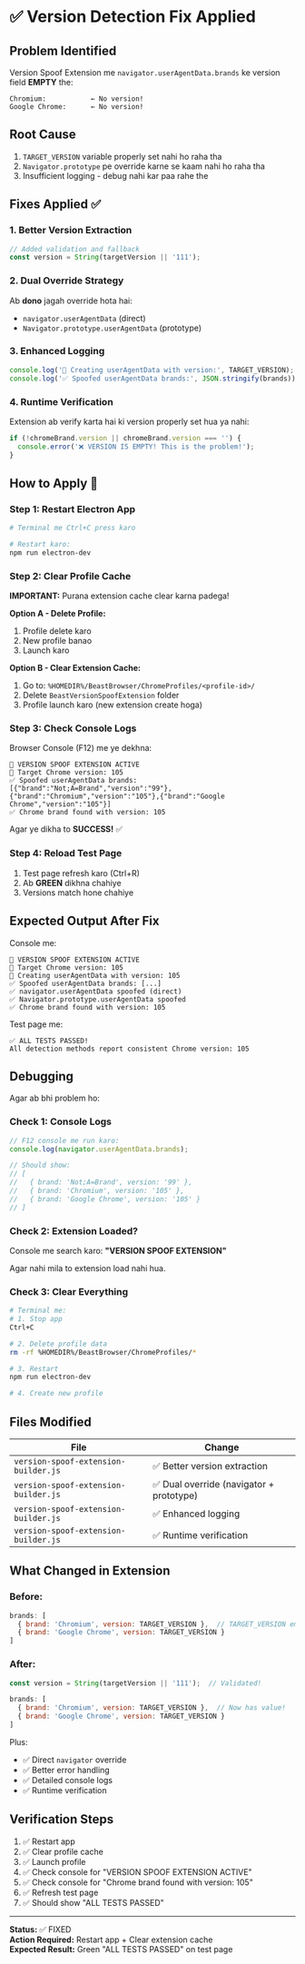 # ✅ Version Detection Fix Applied

## Problem Identified
Version Spoof Extension me `navigator.userAgentData.brands` ke version field **EMPTY** the:
```
Chromium:           ← No version!
Google Chrome:      ← No version!
```

## Root Cause
1. `TARGET_VERSION` variable properly set nahi ho raha tha
2. `Navigator.prototype` pe override karne se kaam nahi ho raha tha
3. Insufficient logging - debug nahi kar paa rahe the

## Fixes Applied ✅

### 1. **Better Version Extraction**
```javascript
// Added validation and fallback
const version = String(targetVersion || '111');
```

### 2. **Dual Override Strategy**
Ab **dono** jagah override hota hai:
- `navigator.userAgentData` (direct)
- `Navigator.prototype.userAgentData` (prototype)

### 3. **Enhanced Logging**
```javascript
console.log('🔄 Creating userAgentData with version:', TARGET_VERSION);
console.log('✅ Spoofed userAgentData brands:', JSON.stringify(brands));
```

### 4. **Runtime Verification**
Extension ab verify karta hai ki version properly set hua ya nahi:
```javascript
if (!chromeBrand.version || chromeBrand.version === '') {
  console.error('❌ VERSION IS EMPTY! This is the problem!');
}
```

## How to Apply 🚀

### Step 1: Restart Electron App
```bash
# Terminal me Ctrl+C press karo

# Restart karo:
npm run electron-dev
```

### Step 2: Clear Profile Cache
**IMPORTANT:** Purana extension cache clear karna padega!

**Option A - Delete Profile:**
1. Profile delete karo
2. New profile banao
3. Launch karo

**Option B - Clear Extension Cache:**
1. Go to: `%HOMEDIR%/BeastBrowser/ChromeProfiles/<profile-id>/`
2. Delete `BeastVersionSpoofExtension` folder
3. Profile launch karo (new extension create hoga)

### Step 3: Check Console Logs
Browser Console (F12) me ye dekhna:
```
🔧 VERSION SPOOF EXTENSION ACTIVE
🎯 Target Chrome version: 105
✅ Spoofed userAgentData brands: [{"brand":"Not;A=Brand","version":"99"},{"brand":"Chromium","version":"105"},{"brand":"Google Chrome","version":"105"}]
✅ Chrome brand found with version: 105
```

Agar ye dikha to **SUCCESS!** ✅

### Step 4: Reload Test Page
1. Test page refresh karo (Ctrl+R)
2. Ab **GREEN** dikhna chahiye
3. Versions match hone chahiye

## Expected Output After Fix

Console me:
```
🔧 VERSION SPOOF EXTENSION ACTIVE
🎯 Target Chrome version: 105
🔄 Creating userAgentData with version: 105
✅ Spoofed userAgentData brands: [...]
✅ navigator.userAgentData spoofed (direct)
✅ Navigator.prototype.userAgentData spoofed
✅ Chrome brand found with version: 105
```

Test page me:
```
✅ ALL TESTS PASSED!
All detection methods report consistent Chrome version: 105
```

## Debugging

Agar ab bhi problem ho:

### Check 1: Console Logs
```javascript
// F12 console me run karo:
console.log(navigator.userAgentData.brands);

// Should show:
// [
//   { brand: 'Not;A=Brand', version: '99' },
//   { brand: 'Chromium', version: '105' },
//   { brand: 'Google Chrome', version: '105' }
// ]
```

### Check 2: Extension Loaded?
Console me search karo: **"VERSION SPOOF EXTENSION"**

Agar nahi mila to extension load nahi hua.

### Check 3: Clear Everything
```bash
# Terminal me:
# 1. Stop app
Ctrl+C

# 2. Delete profile data
rm -rf %HOMEDIR%/BeastBrowser/ChromeProfiles/*

# 3. Restart
npm run electron-dev

# 4. Create new profile
```

## Files Modified

| File | Change |
|------|--------|
| `version-spoof-extension-builder.js` | ✅ Better version extraction |
| `version-spoof-extension-builder.js` | ✅ Dual override (navigator + prototype) |
| `version-spoof-extension-builder.js` | ✅ Enhanced logging |
| `version-spoof-extension-builder.js` | ✅ Runtime verification |

## What Changed in Extension

### Before:
```javascript
brands: [
  { brand: 'Chromium', version: TARGET_VERSION },  // TARGET_VERSION empty!
  { brand: 'Google Chrome', version: TARGET_VERSION }
]
```

### After:
```javascript
const version = String(targetVersion || '111');  // Validated!

brands: [
  { brand: 'Chromium', version: TARGET_VERSION },  // Now has value!
  { brand: 'Google Chrome', version: TARGET_VERSION }
]
```

Plus:
- ✅ Direct `navigator` override
- ✅ Better error handling
- ✅ Detailed console logs
- ✅ Runtime verification

## Verification Steps

1. ✅ Restart app
2. ✅ Clear profile cache
3. ✅ Launch profile
4. ✅ Check console for "VERSION SPOOF EXTENSION ACTIVE"
5. ✅ Check console for "Chrome brand found with version: 105"
6. ✅ Refresh test page
7. ✅ Should show "ALL TESTS PASSED"

---

**Status:** ✅ FIXED  
**Action Required:** Restart app + Clear extension cache  
**Expected Result:** Green "ALL TESTS PASSED" on test page
